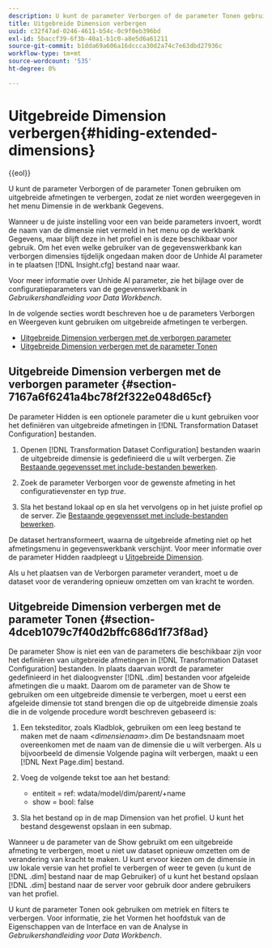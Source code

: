 ```yaml
---
description: U kunt de parameter Verborgen of de parameter Tonen gebruiken om uitgebreide afmetingen te verbergen, zodat ze niet worden weergegeven in het menu Dimensie in de werkbank Gegevens.
title: Uitgebreide Dimension verbergen
uuid: c32f47ad-0246-4611-b54c-0c9f0eb396bd
exl-id: 5baccf39-6f3b-40a1-b1c0-a8e5d6a61211
source-git-commit: b1dda69a606a16dccca30d2a74c7e63dbd27936c
workflow-type: tm+mt
source-wordcount: '535'
ht-degree: 0%

---
```


# Uitgebreide Dimension verbergen{#hiding-extended-dimensions}

{{eol}}

U kunt de parameter Verborgen of de parameter Tonen gebruiken om uitgebreide afmetingen te verbergen, zodat ze niet worden weergegeven in het menu Dimensie in de werkbank Gegevens.

Wanneer u de juiste instelling voor een van beide parameters invoert, wordt de naam van de dimensie niet vermeld in het menu op de werkbank Gegevens, maar blijft deze in het profiel en is deze beschikbaar voor gebruik. Om het even welke gebruiker van de gegevenswerkbank kan verborgen dimensies tijdelijk ongedaan maken door de Unhide Al parameter in te plaatsen [!DNL Insight.cfg] bestand naar waar.

Voor meer informatie over Unhide Al parameter, zie het bijlage over de configuratieparameters van de gegevenswerkbank in *Gebruikershandleiding voor Data Workbench*.

In de volgende secties wordt beschreven hoe u de parameters Verborgen en Weergeven kunt gebruiken om uitgebreide afmetingen te verbergen.

* [Uitgebreide Dimension verbergen met de verborgen parameter](../../../../home/c-dataset-const-proc/c-dataset-config-tools/c-hide-dataset-comp/c-hide-ex-dim.md#section-7167a6f6241a4bc78f2f322e048d65cf)
* [Uitgebreide Dimension verbergen met de parameter Tonen](../../../../home/c-dataset-const-proc/c-dataset-config-tools/c-hide-dataset-comp/c-hide-ex-dim.md#section-4dceb1079c7f40d2bffc686d1f73f8ad)

## Uitgebreide Dimension verbergen met de verborgen parameter {#section-7167a6f6241a4bc78f2f322e048d65cf}

De parameter Hidden is een optionele parameter die u kunt gebruiken voor het definiëren van uitgebreide afmetingen in [!DNL Transformation Dataset Configuration] bestanden.

1. Openen [!DNL Transformation Dataset Configuration] bestanden waarin de uitgebreide dimensie is gedefinieerd die u wilt verbergen. Zie [Bestaande gegevensset met include-bestanden bewerken](../../../../home/c-dataset-const-proc/c-dataset-inc-files/c-work-dataset-inc-files/t-edit-ex-dataset-inc-files.md#task-456c04e38ebc425fb35677a6bb6aa077).

1. Zoek de parameter Verborgen voor de gewenste afmeting in het configuratievenster en typ *true*.
1. Sla het bestand lokaal op en sla het vervolgens op in het juiste profiel op de server. Zie [Bestaande gegevensset met include-bestanden bewerken](../../../../home/c-dataset-const-proc/c-dataset-inc-files/c-work-dataset-inc-files/t-edit-ex-dataset-inc-files.md#task-456c04e38ebc425fb35677a6bb6aa077).

De dataset hertransformeert, waarna de uitgebreide afmeting niet op het afmetingsmenu in gegevenswerkbank verschijnt. Voor meer informatie over de parameter Hidden raadpleegt u [Uitgebreide Dimension](../../../../home/c-dataset-const-proc/c-ex-dim/c-abt-ex-dim.md).

Als u het plaatsen van de Verborgen parameter verandert, moet u de dataset voor de verandering opnieuw omzetten om van kracht te worden.

## Uitgebreide Dimension verbergen met de parameter Tonen {#section-4dceb1079c7f40d2bffc686d1f73f8ad}

De parameter Show is niet een van de parameters die beschikbaar zijn voor het definiëren van uitgebreide afmetingen in [!DNL Transformation Dataset Configuration] bestanden. In plaats daarvan wordt de parameter gedefinieerd in het dialoogvenster [!DNL .dim] bestanden voor afgeleide afmetingen die u maakt. Daarom om de parameter van de Show te gebruiken om een uitgebreide dimensie te verbergen, moet u eerst een afgeleide dimensie tot stand brengen die op de uitgebreide dimensie zoals die in de volgende procedure wordt beschreven gebaseerd is:

1. Een teksteditor, zoals Kladblok, gebruiken om een leeg bestand te maken met de naam &lt;*dimensienaam*>.dim De bestandsnaam moet overeenkomen met de naam van de dimensie die u wilt verbergen. Als u bijvoorbeeld de dimensie Volgende pagina wilt verbergen, maakt u een [!DNL Next Page.dim] bestand.

1. Voeg de volgende tekst toe aan het bestand:

   * entiteit = ref: wdata/model/dim/parent/+name
   * show = bool: false

1. Sla het bestand op in de map Dimension van het profiel. U kunt het bestand desgewenst opslaan in een submap.

Wanneer u de parameter van de Show gebruikt om een uitgebreide afmeting te verbergen, moet u niet uw dataset opnieuw omzetten om de verandering van kracht te maken. U kunt ervoor kiezen om de dimensie in uw lokale versie van het profiel te verbergen of weer te geven (u kunt de [!DNL .dim] bestand naar de map Gebruiker) of u kunt het bestand opslaan [!DNL .dim] bestand naar de server voor gebruik door andere gebruikers van het profiel.

U kunt de parameter Tonen ook gebruiken om metriek en filters te verbergen. Voor informatie, zie het Vormen het hoofdstuk van de Eigenschappen van de Interface en van de Analyse in *Gebruikershandleiding voor Data Workbench*.
